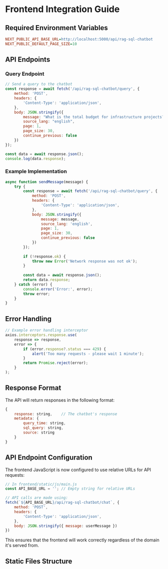 # Frontend Integration Guide

## Required Environment Variables
```ini
NEXT_PUBLIC_API_BASE_URL=http://localhost:5000/api/rag-sql-chatbot
NEXT_PUBLIC_DEFAULT_PAGE_SIZE=10
```

## API Endpoints

### Query Endpoint
```javascript
// Send a query to the chatbot
const response = await fetch('/api/rag-sql-chatbot/query', {
    method: 'POST',
    headers: {
        'Content-Type': 'application/json',
    },
    body: JSON.stringify({
        message: "What is the total budget for infrastructure projects?",
        source_lang: "english",
        page: 1,
        page_size: 30,
        continue_previous: false
    })
});

const data = await response.json();
console.log(data.response);
```

### Example Implementation
```javascript
async function sendMessage(message) {
    try {
        const response = await fetch('/api/rag-sql-chatbot/query', {
            method: 'POST',
            headers: {
                'Content-Type': 'application/json',
            },
            body: JSON.stringify({
                message: message,
                source_lang: 'english',
                page: 1,
                page_size: 30,
                continue_previous: false
            })
        });
        
        if (!response.ok) {
            throw new Error('Network response was not ok');
        }
        
        const data = await response.json();
        return data.response;
    } catch (error) {
        console.error('Error:', error);
        throw error;
    }
}
```

## Error Handling
```javascript
// Example error handling interceptor
axios.interceptors.response.use(
    response => response,
    error => {
        if (error.response?.status === 429) {
            alert('Too many requests - please wait 1 minute');
        }
        return Promise.reject(error);
    }
);
```

## Response Format
The API will return responses in the following format:
```javascript
{
    response: string,    // The chatbot's response
    metadata: {
        query_time: string,
        sql_query: string,
        source: string
    }
}

```

## API Endpoint Configuration

The frontend JavaScript is now configured to use relative URLs for API requests:

```javascript
// In frontend/static/js/main.js
const API_BASE_URL = ''; // Empty string for relative URLs

// API calls are made using:
fetch(`${API_BASE_URL}/api/rag-sql-chatbot/chat`, {
    method: 'POST',
    headers: {
        'Content-Type': 'application/json',
    },
    body: JSON.stringify({ message: userMessage })
})
```

This ensures that the frontend will work correctly regardless of the domain it's served from.

## Static Files Structure
